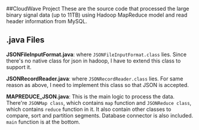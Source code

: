 ##CloudWave Project
These are the source code that processed the large binary signal data (up to 11TB) using Hadoop MapReduce model and read header information from MySQL.

.java Files
-------
**JSONFileInputFormat.java**: where `JSONFileInputFormat.class` lies. Since there's no native class for json in hadoop, I have to extend this class to support it.

**JSONRecordReader.java**: where `JSONRecordReader.class` lies. For same reason as above, I need to implement this class so that JSON is accepted.

**MAPREDUCE_JSON.java**: This is the main logic to process the data. There're `JSONMap class`, which contains `map` function and `JSONReduce class`, which contains `reduce` function  in it. It also contain other classes to compare, sort and partition segments. Database connector is also included. `main` function is at the bottom. 
